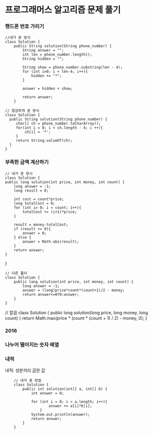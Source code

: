 <h1>프로그래머스 알고리즘 문제 풀기</h1>
<h3>핸드폰 번호 가리기</h3>

    //내가 푼 방식
    class Solution {
        public String solution(String phone_number) {
            String answer = "";
            int len = phone_number.length();
            String hidden = "";

            String show = phone_number.substring(len - 4);
            for (int i=0; i < len-4; i++){
                hidden += "*";
            }

            answer = hidden + show;

            return answer;
        }
    
    // 깔끔하게 푼 방식
    class Solution {
      public String solution(String phone_number) {
         char[] ch = phone_number.toCharArray();
         for(int i = 0; i < ch.length - 4; i ++){
             ch[i] = '*';
         }
         return String.valueOf(ch);
      }
    }

<h3>부족한 금액 계산하기</h3>

    // 내가 푼 방시
    class Solution {
    public long solution(int price, int money, int count) {
        long answer = -1;
        long result = 0;

        int cost = count*price;
        long totalCost = 0;
        for (int i= 0; i < count; i++){
            totalCost += (i+1)*price;
        }
        
        result = money-totalCost;
        if (result >= 0){
            answer = 0;
        } else {
            answer = Math.abs(result);
        }
        return answer;
    }
}
    
    // 다른 풀이
    class Solution {
        public long solution(int price, int money, int count) {
            long answer = -1;
            answer = (long)price*count*(count+1)/2 - money;
            return answer<=0?0:answer;
        }
    }
    
   // 깔끔
    class Solution {
        public long solution(long price, long money, long count) {
            return Math.max(price * (count * (count + 1) / 2) - money, 0);
        }
<h3>2016</h3>


<h3>나누어 떨어지는 숫자 배열</h3>


<h3>내적</h3>
내적: 성분끼리 곱한 값

        // 내가 푼 방법
        class Solution {
            public int solution(int[] a, int[] b) {
                int answer = 0;
                
                for (int i = 0; i < a.length; i++){
                        answer += a[i]*b[i];
                    }
                System.out.println(answer);
                return answer;
            }
        }


        
